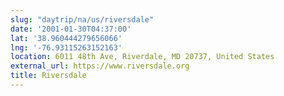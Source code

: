 ```yaml
---
slug: "daytrip/na/us/riversdale"
date: '2001-01-30T04:37:00'
lat: '38.960444279656066'
lng: '-76.93115263152163'
location: 6011 48th Ave, Riverdale, MD 20737, United States
external_url: https://www.riversdale.org
title: Riversdale
---
```



